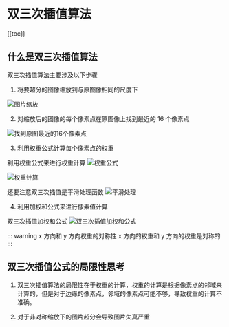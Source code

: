 # 双三次插值算法

[[toc]]

## 什么是双三次插值算法

双三次插值算法主要涉及以下步骤

1. 将要超分的图像缩放到与原图像相同的尺度下

![图片缩放](https://image-bucket-1307756649.cos.ap-chengdu.myqcloud.com/image/20250924202457205.png)

2. 对缩放后的图像的每个像素点在原图像上找到最近的 16 个像素点

![找到原图最近的16个像素点](https://image-bucket-1307756649.cos.ap-chengdu.myqcloud.com/image/20250924202650059.png)

3. 利用权重公式计算每个像素点的权重

利用权重公式来进行权重计算
![权重公式](https://image-bucket-1307756649.cos.ap-chengdu.myqcloud.com/image/20250924202837820.png)

![权重计算](https://image-bucket-1307756649.cos.ap-chengdu.myqcloud.com/image/20250924203205059.png)

还要注意双三次插值是平滑处理函数
![平滑处理](https://image-bucket-1307756649.cos.ap-chengdu.myqcloud.com/image/20250924202808043.png)

4. 利用加权和公式来进行像素值计算

双三次插值加权和公式
![双三次插值加权和公式](https://image-bucket-1307756649.cos.ap-chengdu.myqcloud.com/image/20250924203835058.png)

::: warning x 方向和 y 方向权重的对称性
x 方向的权重和 y 方向的权重是对称的
:::

## 双三次插值公式的局限性思考

1. 双三次插值算法的局限性在于权重的计算，权重的计算是根据像素点的邻域来计算的，但是对于边缘的像素点，邻域的像素点可能不够，导致权重的计算不准确。

2. 对于非对称缩放下的图片超分会导致图片失真严重
